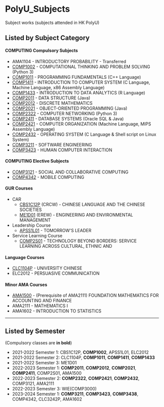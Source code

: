 # PolyU_Subjects
Subject works (subjects attended in HK PolyU)

## Listed by Subject Category

#### COMPUTING Compulsory Subjects
- AMA1104 - INTRODUCTORY PROBABILITY - Transferred
- [COMP1002](https://github.com/Zoezhouu/PolyU_Subjects/tree/main/COMP1002) - COMPUTATIONAL THINKING AND PROBLEM SOLVING (Python 3)
- [COMP1011](https://github.com/Zoezhouu/PolyU_Subjects/tree/main/COMP1011) - PROGRAMMING FUNDAMENTALS (C++ Language)
- [COMP1411](https://github.com/Zoezhouu/PolyU_Subjects/tree/main/COMP1411) - INTRODUCTION TO COMPUTER SYSTEM (C Language, Machine Language, x86 Assembly Language)
- [COMP1433](https://github.com/Zoezhouu/PolyU_Subjects/tree/main/COMP1433) - INTRODUCTION TO DATA ANALYTICS (R Language)
- [COMP2011](https://github.com/Zoezhouu/PolyU_Subjects/tree/main/COMP2011) - DATA STRUCTURE (Java)
- [COMP2012](https://github.com/Zoezhouu/PolyU_Subjects/tree/main/COMP2012) - DISCRETE MATHEMATICS
- [COMP2021](https://github.com/Zoezhouu/PolyU_Subjects/tree/main/COMP2021) - OBJECT-ORIENTED PROGRAMMING (Java)
- [COMP2322](https://github.com/Zoezhouu/PolyU_Subjects/tree/main/COMP2322) - COMPUTER NETWORKING (Python 3)
- [COMP2411](https://github.com/Zoezhouu/PolyU_Subjects/tree/main/COMP2411) - DATABASE SYSTEMS (Oracle SQL & Java)
- [COMP2421](https://github.com/Zoezhouu/PolyU_Subjects/tree/main/COMP2421) - COMPUTER ORGANIZATION (Machine Language, MIPS Assembly Language)
- [COMP2432](https://github.com/Zoezhouu/PolyU_Subjects/tree/main/COMP2432) - OPERATING SYSTEM (C Language & Shell script on Linux System)
- [COMP3211](https://github.com/Zoezhouu/PolyU_Subjects/tree/main/COMP3211) - SOFTWARE ENGINEERING
- [COMP3423](https://github.com/Zoezhouu/PolyU_Subjects/tree/main/COMP3423) - HUMAN COMPUTER INTERACTION

#### COMPUTING Elective Subjects
- [COMP3121](https://github.com/Zoezhouu/PolyU_Subjects/tree/main/COMP3121) - SOCIAL AND COLLABORATIVE COMPUTING
- [COMP4342](https://github.com/Zoezhouu/PolyU_Subjects/tree/main/COMP4342) - MOBILE COMPUTING

#### GUR Courses
- CAR
  - [CBS1C12P](https://github.com/Zoezhouu/PolyU_Subjects/tree/main/CBS1C12P) (CRCW) - CHINESE LANGUAGE AND THE CHINESE SOCIETIES
  - [ME1D01](https://github.com/Zoezhouu/PolyU_Subjects/tree/main/ME1D01) (EREW) - ENGINEERING AND ENVIRONMENTAL MANAGEMENT
- Leadership Course
  - [APSS1L01](https://github.com/Zoezhouu/PolyU_Subjects/tree/main/APSS1L01) - TOMORROW'S LEADER
- Service Learning Course
  - [COMP2S01](https://github.com/Zoezhouu/PolyU_Subjects/tree/main/COMP2S01) - TECHNOLOGY BEYOND BORDERS: SERVICE LEARNING ACROSS CULTURAL, ETHNIC AND

#### Language Courses
- [CLC1104P](https://github.com/Zoezhouu/PolyU_Subjects/tree/main/CLC1104P) - UNIVERSITY CHINESE
- ELC2012 - PERSUASIVE COMMUNICATION

#### Minor AMA Courses
- [AMA1500](https://github.com/Zoezhouu/PolyU_Subjects/tree/main/AMA1500) - (Prerequisite of AMA2111) FOUNDATION MATHEMATICS FOR ACCOUNTING AND FINANCE
- AMA2111 - MATHEMATICS I
- AMA1602 - INTRODUCTION TO STATISTICS

---

## Listed by Semester
(Compulsory classes are **in bold**)
- 2021-2022 Semester 1: CBS1C12P, **COMP1002**, APSS1L01, ELC2012 
- 2021-2022 Semester 2: CLC1104P, **COMP1011**, **COMP1411**, **COMP1433**
- 2021-2022 Semester 3: ME1D01
- 2022-2023 Semester 1: **COMP2011**, **COMP2012**, **COMP2021**, **COMP2411**, COMP2S01, AMA1500
- 2022-2023 Semester 2: **COMP2322**, **COMP2421**, **COMP2432**, COMP3121, AMA2111
- 2022-2023 Semester 3: WIE(COMP3000)
- 2023-2024 Semester 1: **COMP3211**, **COMP3423**, **COMP3438**, COMP4342, CLC3242P, AMA1602
